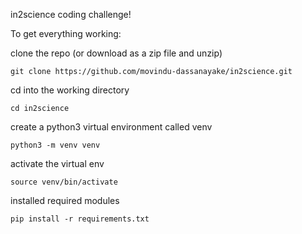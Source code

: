 in2science coding challenge!

To get everything working:

clone the repo (or download as a zip file and unzip)

```
git clone https://github.com/movindu-dassanayake/in2science.git
```

cd into the working directory

```
cd in2science
```

create a python3 virtual environment called venv

```
python3 -m venv venv
```

activate the virtual env

```
source venv/bin/activate
```

installed required modules 

```
pip install -r requirements.txt
```
